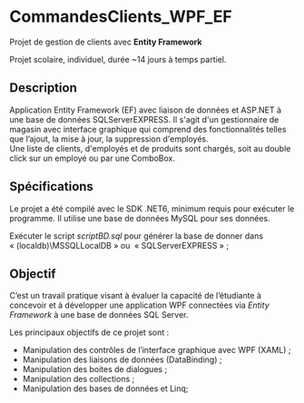 CommandesClients_WPF_EF
=========================
Projet de gestion de clients avec **Entity Framework**

Projet scolaire, individuel, durée ~14 jours à temps partiel.

Description
-----------
Application Entity Framework (EF) avec liaison de données et ASP.NET à une base de données SQLServerEXPRESS. 
Il s'agit d'un gestionnaire de magasin avec interface graphique qui comprend des fonctionnalités telles que l’ajout, la mise à jour, la suppression d'employés.  
Une liste de clients, d'employés et de produits sont chargés, soit au double click sur un employé ou par une ComboBox.

Spécifications
--------------
Le projet a été compilé avec le SDK .NET6, minimum requis pour exécuter le programme. Il utilise une base de données MySQL pour 
ses données.

Exécuter le script *scriptBD.sql* pour générer la base de donner dans « (localdb)\MSSQLLocalDB » ou  « SQLServerEXPRESS » ;

Objectif
--------
C’est un travail pratique visant à évaluer la capacité de l’étudiante à concevoir et à développer une application WPF connectées via *Entity Framework* à une base de données SQL Server. 

Les principaux objectifs de ce projet sont : 
- Manipulation des contrôles de l’interface graphique avec WPF (XAML) ;
- Manipulation des liaisons de données (DataBinding) ;
- Manipulation des boites de dialogues ;
- Manipulation des collections ;
- Manipulation des bases de données et Linq;
